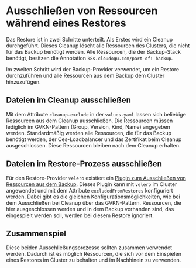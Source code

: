 # Ausschließen von Ressourcen während eines Restores

Das Restore ist in zwei Schritte unterteilt. Als Erstes wird ein Cleanup durchgeführt. Dieses Cleanup löscht alle 
Ressourcen des Clusters, die nicht für das Backup benötigt werden. Alle Ressourcen, die der Backup-Stack benötigt, 
besitzen die Annotation `k8s.cloudogu.com/part-of: backup`. 

Im zweiten Schritt wird der Backup-Provider verwendet, um ein Restore durchzuführen und alle Ressourcen aus dem 
Backup dem Cluster hinzuzufügen.

## Dateien im Cleanup ausschließen

Mit dem Attribute `cleanup.exclude` in der `values.yaml` lassen sich beliebige Ressourcen aus dem Cleanup ausschließen.
Die Ressourcen müssen lediglich im GVKN-Pattern (Group, Version, Kind, Name) angegeben werden. Standardmäßig werden 
alle Ressourcen, die für das Backup benötigt werden, der Ces-Loadbalancer und das Zertifikat beim Cleanup 
ausgeschlossen. Diese Ressourcen bleiben nach dem Cleanup erhalten.

## Dateien im Restore-Prozess ausschließen

Für den Restore-Provider `velero` existiert ein 
[Plugin zum Ausschließen von Ressourcen aus dem Backup](https://github.com/cloudogu/velero-plugin-for-restore-exclude/). 
Dieses Plugin kann mit `velero` im Cluster angewendet und mit dem Attribute 
`excludedFromRestores` konfiguriert werden. Dabei gibt es die gleichen Konfigurationsmöglichkeiten, wie bei dem 
Ausschließen bei Cleanup über das GVKN-Pattern. Ressourcen, die hier ausgeschlossen werden und in dem Backup 
vorhanden sind, das eingespielt werden soll, werden bei diesem Restore ignoriert.

## Zusammenspiel

Diese beiden Ausschließungsprozesse sollten zusammen verwendet werden. Dadurch ist es möglich Ressourcen, die sich 
vor dem Einspielen eines Restores im Cluster zu behalten und im Nachhinein zu verwenden.